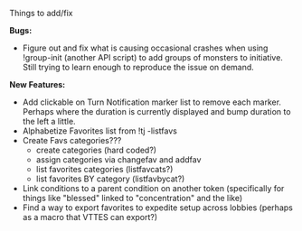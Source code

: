 Things to add/fix  
  
  
**Bugs:**  
* Figure out and fix what is causing occasional crashes when using !group-init (another API script) to add groups of monsters to initiative.  Still trying to learn enough to reproduce the issue on demand.  
  
  
  
**New Features:**  
* Add clickable on Turn Notification marker list to remove each marker.  Perhaps where the duration is currently displayed and bump duration to the left a little.  
* Alphabetize Favorites list from !tj -listfavs  
* Create Favs categories???  
  * create categories (hard coded?)
  * assign categories via changefav and addfav
  * list favorites categories (listfavcats?)
  * list favorites BY category (listfavbycat?)
* Link conditions to a parent condition on another token (specifically for things like "blessed" linked to "concentration" and the like)  
* Find a way to export favorites to expedite setup across lobbies (perhaps as a macro that VTTES can export?)  
  
  